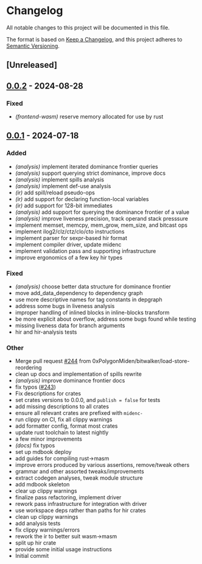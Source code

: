 # Changelog
All notable changes to this project will be documented in this file.

The format is based on [Keep a Changelog](https://keepachangelog.com/en/1.0.0/),
and this project adheres to [Semantic Versioning](https://semver.org/spec/v2.0.0.html).

## [Unreleased]

## [0.0.2](https://github.com/0xPolygonMiden/compiler/compare/midenc-hir-analysis-v0.0.1...midenc-hir-analysis-v0.0.2) - 2024-08-28

### Fixed
- *(frontend-wasm)* reserve memory allocated for use by rust

## [0.0.1](https://github.com/0xPolygonMiden/compiler/compare/midenc-hir-analysis-v0.0.0...midenc-hir-analysis-v0.0.1) - 2024-07-18

### Added
- *(analysis)* implement iterated dominance frontier queries
- *(analysis)* support querying strict dominance, improve docs
- *(analysis)* implement spills analysis
- *(analysis)* implement def-use analysis
- *(ir)* add spill/reload pseudo-ops
- *(ir)* add support for declaring function-local variables
- *(ir)* add support for 128-bit immediates
- *(analysis)* add support for querying the dominance frontier of a value
- *(analysis)* improve liveness precision, track operand stack presssure
- implement memset, memcpy, mem_grow, mem_size, and bitcast ops
- implement ilog2/clz/ctz/clo/cto instructions
- implement parser for sexpr-based hir format
- implement compiler driver, update midenc
- implement validation pass and supporting infrastructure
- improve ergonomics of a few key hir types

### Fixed
- *(analysis)* choose better data structure for dominance frontier
- move add_data_dependency to dependency graph
- use more descriptive names for tag constants in depgraph
- address some bugs in liveness analysis
- improper handling of inlined blocks in inline-blocks transform
- be more explicit about overflow, address some bugs found while testing
- missing liveness data for branch arguments
- hir and hir-analysis tests

### Other
- Merge pull request [#244](https://github.com/0xPolygonMiden/compiler/pull/244) from 0xPolygonMiden/bitwalker/load-store-reordering
- clean up docs and implementation of spills rewrite
- *(analysis)* improve dominance frontier docs
- fix typos ([#243](https://github.com/0xPolygonMiden/compiler/pull/243))
- Fix descriptions for crates
- set crates versions to 0.0.0, and `publish = false` for tests
- add missing descriptions to all crates
- ensure all relevant crates are prefixed with `midenc-`
- run clippy on CI, fix all clippy warnings
- add formatter config, format most crates
- update rust toolchain to latest nightly
- a few minor improvements
- *(docs)* fix typos
- set up mdbook deploy
- add guides for compiling rust->masm
- improve errors produced by various assertions, remove/tweak others
- grammar and other assorted tweaks/improvements
- extract codegen analyses, tweak module structure
- add mdbook skeleton
- clear up clippy warnings
- finalize pass refactoring, implement driver
- rework pass infrastructure for integration with driver
- use workspace deps rather than paths for hir crates
- clean up clippy warnings
- add analysis tests
- fix clippy warnings/errors
- rework the ir to better suit wasm->masm
- split up hir crate
- provide some initial usage instructions
- Initial commit
